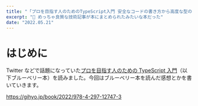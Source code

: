 ```yaml
---
title: "「プロを目指す人のためのTypeScript入門 安全なコードの書き方から高度な型の使い方まで」を読んだ"
excerpt: "🍇 めっちゃ良質な技術記事が本にまとめられたみたいな本だった"
date: "2022.05.21"
---
```


# はじめに

Twitter などで話題になっていた[プロを目指す人のための TypeScript 入門](https://gihyo.jp/book/2022/978-4-297-12747-3)（以下ブルーベリー本）を読みました。今回はブルーベリー本を読んだ感想とかを書いていきます。

https://gihyo.jp/book/2022/978-4-297-12747-3
